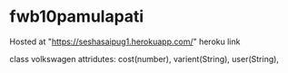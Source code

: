 # fwb10pamulapati
Hosted at "https://seshasaipug1.herokuapp.com/"  heroku link

class volkswagen
attridutes:
cost(number),
varient(String),
user(String),
